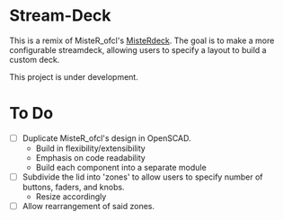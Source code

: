 # Stream-Deck

This is a remix of MisteR_ofcl's
[MisteRdeck](https://www.thingiverse.com/thing:4627779).
The goal is to make a more configurable streamdeck, allowing users to specify
a layout to build a custom deck.

This project is under development. 

# To Do

- [ ] Duplicate MisteR_ofcl's design in OpenSCAD.
    - Build in flexibility/extensibility
    - Emphasis on code readability
    - Build each component into a separate module
- [ ] Subdivide the lid into 'zones' to allow users to specify number of 
      buttons, faders, and knobs.
    - Resize accordingly
- [ ] Allow rearrangement of said zones. 